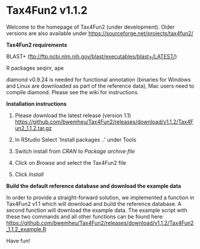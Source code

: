 # Tax4Fun2 v1.1.2

Welcome to the homepage of Tax4Fun2 (under development).
Older versions are also available under https://sourceforge.net/projects/tax4fun2/

**Tax4Fun2 requirements**

BLAST+ (ftp://ftp.ncbi.nlm.nih.gov/blast/executables/blast+/LATEST/)

R packages seqinr, ape

diamond v0.9.24 is needed for functional annotation (binaries for Windows and Linux are downloaded as part of the reference data), Mac users need to compile diamond. Please see the wiki for instructions.

**Installation instructions**

1) Please download the latest release (version 1.1)
https://github.com/bwemheu/Tax4Fun2/releases/download/v1.1.2/Tax4Fun2_1.1.2.tar.gz

2) In RStudio
Select 'Install packages ..' under Tools

3) Switch install from _CRAN_ to _Package archive file_

4) Click on _Browse_ and select the Tax4Fun2 file

5) Click _Install_


**Build the default reference database and download the example data**

In order to provide a straight-forward solution, we implemented a function in Tax4Fun2 v1.1 which will download and build the reference database. A second function will download the example data. The example script with these two commands and all other functions can be found here:
https://github.com/bwemheu/Tax4Fun2/releases/download/v1.1.2/Tax4Fun2_1.1.2_example.R

Have fun!
